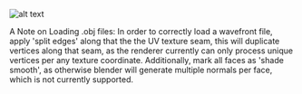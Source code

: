 

![alt text](https://github.com/jimdox/black_box/blob/master/bx_engine/res/bx_logo-400.png)

A Note on Loading .obj files:
In order to correctly load a wavefront file, apply 'split edges' along that the the UV texture seam, this will duplicate vertices along that seam, as the renderer currently can only process unique vertices per any texture coordinate. Additionally, mark all faces as 'shade smooth', as otherwise blender will generate multiple normals per face, which is not currently supported.

